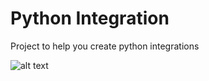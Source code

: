 # Python Integration
Project to help you create python integrations

![alt text](https://raw.githubusercontent.com/amisampaio/python_integration/master/logo_repository.png)
